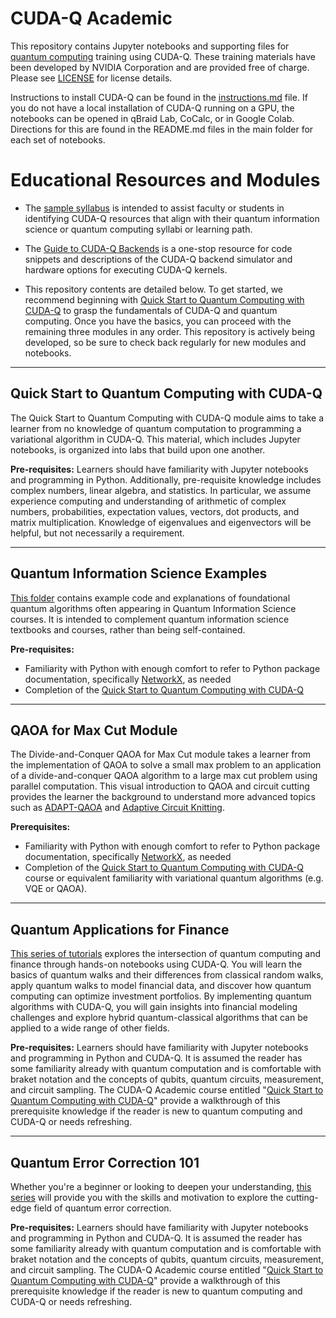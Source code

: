 # CUDA-Q Academic 


This repository contains Jupyter notebooks and supporting files for [quantum computing](https://www.nvidia.com/en-us/solutions/quantum-computing/) training using CUDA-Q.  These training materials have been developed by NVIDIA Corporation and are provided free of charge. Please see [LICENSE](LICENSE) for license details.

Instructions to install CUDA-Q can be found in the [instructions.md](instructions.md) file. If you do not have a local installation of CUDA-Q running on a GPU, the notebooks can be opened in qBraid Lab, CoCalc, or in Google Colab.  Directions for this are found in the README.md files in the main folder for each set of notebooks. 


# Educational Resources and Modules
* The [sample syllabus](Sample-Syllabus.md) is intended to assist faculty or students in identifying CUDA-Q resources that align with their quantum information science or quantum computing syllabi or learning path.

* The [Guide to CUDA-Q Backends](Guide-to-cuda-q-backends.ipynb) is a one-stop resource for code snippets and descriptions of the CUDA-Q backend simulator and hardware options for executing CUDA-Q kernels.

* This repository contents are detailed below. To get started, we recommend beginning with [Quick Start to Quantum Computing with CUDA-Q](https://github.com/NVIDIA/cuda-q-academic/tree/main/quick-start-to-quantum) to grasp the fundamentals of CUDA-Q and quantum computing. Once you have the basics, you can proceed with the remaining three modules in any order. This repository is actively being developed, so be sure to check back regularly for new modules and notebooks.

---
## Quick Start to Quantum Computing with CUDA-Q
The Quick Start to Quantum Computing with CUDA-Q module aims to take a learner from no knowledge of quantum computation to programming a variational algorithm in CUDA-Q. This material, which includes Jupyter notebooks, is organized into labs that build upon one another. 

**Pre-requisites:** Learners should have familiarity with Jupyter notebooks and programming in Python.  Additionally, pre-requisite knowledge includes complex numbers, linear algebra, and statistics. In particular, we assume experience computing and understanding of arithmetic of complex numbers, probabilities, expectation values, vectors, dot products, and matrix multiplication. Knowledge of eigenvalues and eigenvectors will be helpful, but not necessarily a requirement.   

---
## Quantum Information Science Examples
[This folder](qis-examples) contains example code and explanations of foundational quantum algorithms often appearing in Quantum Information Science courses.  It is intended to complement quantum information science textbooks and courses, rather than being self-contained.

**Pre-requisites:** 
* Familiarity with Python with enough comfort to refer to Python package documentation, specifically [NetworkX](https://networkx.org/documentation/stable/tutorial.html), as needed
* Completion of the [Quick Start to Quantum Computing with CUDA-Q](https://github.com/NVIDIA/cuda-q-academic/tree/main/quick-start-to-quantum)

---
## QAOA for Max Cut Module
The Divide-and-Conquer QAOA for Max Cut module takes a learner from the implementation of QAOA to solve a small max problem
to an application of a divide-and-conquer QAOA algorithm to a large max cut problem using parallel computation. This visual introduction to QAOA and circuit cutting provides the learner the background to understand more advanced topics such as [ADAPT-QAOA](https://nvidia.github.io/cuda-quantum/latest/applications/python/adapt_qaoa.html) and [Adaptive Circuit Knitting](https://arxiv.org/pdf/2411.10406).

**Prerequisites:**
* Familiarity with Python with enough comfort to refer to Python package documentation, specifically [NetworkX](https://networkx.org/documentation/stable/tutorial.html), as needed
* Completion of the [Quick Start to Quantum Computing with CUDA-Q](https://github.com/NVIDIA/cuda-q-academic/tree/main/quick-start-to-quantum) course or equivalent familiarity with variational quantum algorithms (e.g. VQE or QAOA). 

---
## Quantum Applications for Finance
[This series of tutorials](https://github.com/NVIDIA/cuda-q-academic/tree/main/quantum-applications-to-finance) explores the intersection of quantum computing and finance through hands-on notebooks using CUDA-Q. You will learn the basics of quantum walks and their differences from classical random walks, apply quantum walks to model financial data, and discover how quantum computing can optimize investment portfolios. By implementing quantum algorithms with CUDA-Q, you will gain insights into financial modeling challenges and explore hybrid quantum-classical algorithms that can be applied to a wide range of other fields.

**Pre-requisites:** Learners should have familiarity with Jupyter notebooks and programming in Python and CUDA-Q. It is assumed the reader has some familiarity already with quantum computation and is comfortable with braket notation and the concepts of qubits, quantum circuits, measurement, and circuit sampling. The CUDA-Q Academic course entitled "[Quick Start to Quantum Computing with CUDA-Q](https://github.com/NVIDIA/cuda-q-academic/tree/main/quick-start-to-quantum)" provide a walkthrough of this prerequisite knowledge if the reader is new to quantum computing and CUDA-Q or needs refreshing.

---
## Quantum Error Correction 101 
Whether you're a beginner or looking to deepen your understanding, [this series](https://github.com/NVIDIA/cuda-q-academic/tree/main/qec101) will provide you with the skills and motivation to explore the cutting-edge field of quantum error correction.

**Pre-requisites:** 
Learners should have familiarity with Jupyter notebooks and programming in Python and CUDA-Q.  It is assumed the reader has some familiarity already with quantum computation and is comfortable with braket notation and the concepts of qubits, quantum circuits, measurement, and circuit sampling. The  CUDA-Q Academic course entitled "[Quick Start to Quantum Computing with CUDA-Q](https://github.com/NVIDIA/cuda-q-academic/tree/main/quick-start-to-quantum)" provide a walkthrough of this prerequisite knowledge if the reader is new to quantum computing and CUDA-Q or needs refreshing.
